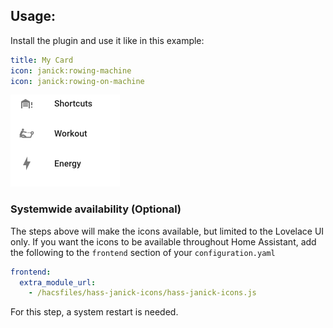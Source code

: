 

## Usage:
Install the plugin and use it like in this example:

```yaml
title: My Card
icon: janick:rowing-machine
icon: janick:rowing-on-machine
```

![Example](https://github.com/janick/hass-janick-icons/blob/master/content.png)

### Systemwide availability (Optional)
The steps above will make the icons available, but limited to the Lovelace UI only. If you want the icons to be available throughout Home Assistant, add the following to the `frontend` section of your `configuration.yaml`

```yaml
frontend:
  extra_module_url:
    - /hacsfiles/hass-janick-icons/hass-janick-icons.js
```

For this step, a system restart is needed.
